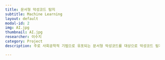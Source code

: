 ```yaml
---
title: 문서형 악성코드 탐지
subtitle: Machine Learning
layout: default
modal-id: 2
img: AI.jpg
thumbnail: AI.jpg
researcher: 이수지
category: Project
description: 주로 사회공학적 기법으로 유포되는 문서형 악성코드를 대상으로 악성코드 탐지 모델을 개발한다. 이를 무해화 기술인 CDR과 결합하여 문서형 악성코드 판별 근거를 보여주고, 안전한 파일로 재구성 및 제공해주는 솔루션 개발을 목표로 한다.

---
```

